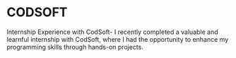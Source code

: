 # CODSOFT
Internship Experience with CodSoft-  I recently completed a valuable and learnful internship with CodSoft, where I had the opportunity to enhance my programming skills through hands-on projects.

